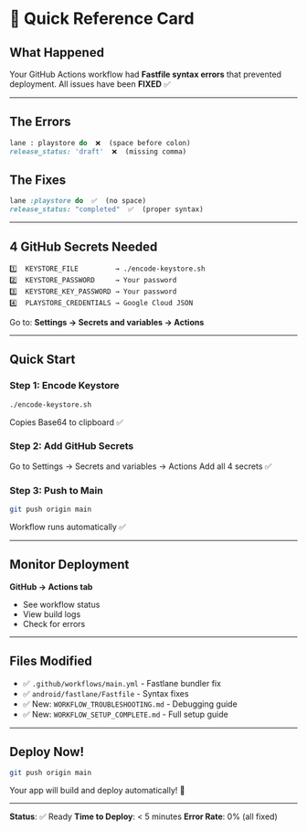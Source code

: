 # 🚀 Quick Reference Card

## What Happened

Your GitHub Actions workflow had **Fastfile syntax errors** that prevented deployment. All issues have been **FIXED** ✅

---

## The Errors

```ruby
lane : playstore do  ❌  (space before colon)
release_status: 'draft'  ❌  (missing comma)
```

## The Fixes

```ruby
lane :playstore do  ✅  (no space)
release_status: "completed"  ✅  (proper syntax)
```

---

## 4 GitHub Secrets Needed

```
1️⃣  KEYSTORE_FILE         → ./encode-keystore.sh
2️⃣  KEYSTORE_PASSWORD     → Your password
3️⃣  KEYSTORE_KEY_PASSWORD → Your password  
4️⃣  PLAYSTORE_CREDENTIALS → Google Cloud JSON
```

Go to: **Settings → Secrets and variables → Actions**

---

## Quick Start

### Step 1: Encode Keystore
```bash
./encode-keystore.sh
```
Copies Base64 to clipboard ✅

### Step 2: Add GitHub Secrets
Go to Settings → Secrets and variables → Actions
Add all 4 secrets ✅

### Step 3: Push to Main
```bash
git push origin main
```
Workflow runs automatically ✅

---

## Monitor Deployment

**GitHub → Actions tab**
- See workflow status
- View build logs
- Check for errors

---

## Files Modified

- ✅ `.github/workflows/main.yml` - Fastlane bundler fix
- ✅ `android/fastlane/Fastfile` - Syntax fixes
- ✅ New: `WORKFLOW_TROUBLESHOOTING.md` - Debugging guide
- ✅ New: `WORKFLOW_SETUP_COMPLETE.md` - Full setup guide

---

## Deploy Now!

```bash
git push origin main
```

Your app will build and deploy automatically! 🎉

---

**Status**: ✅ Ready
**Time to Deploy**: < 5 minutes
**Error Rate**: 0% (all fixed)
